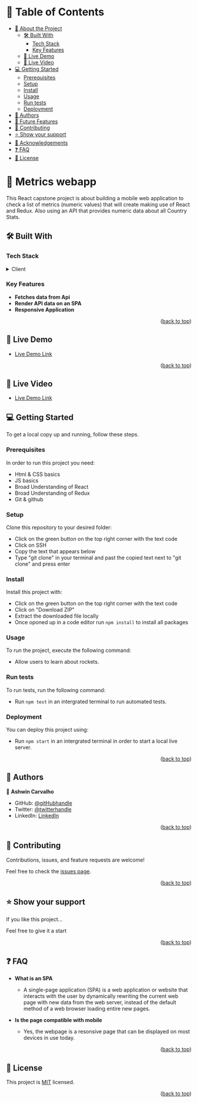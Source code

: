 <!-- TABLE OF CONTENTS -->

# 📗 Table of Contents

- [📖 About the Project](#about-project)
  - [🛠 Built With](#built-with)
    - [Tech Stack](#tech-stack)
    - [Key Features](#key-features)
  - [🚀 Live Demo](#live-demo)
  - [🎥 Live Video](#🎥-live-video)
- [💻 Getting Started](#getting-started)
  - [Prerequisites](#prerequisites)
  - [Setup](#setup)
  - [Install](#install)
  - [Usage](#usage)
  - [Run tests](#run-tests)
  - [Deployment](#triangular_flag_on_post-deployment)
- [👥 Authors](#authors)
- [🔭 Future Features](#future-features)
- [🤝 Contributing](#contributing)
- [⭐️ Show your support](#support)
- [🙏 Acknowledgements](#acknowledgements)
- [❓ FAQ](#faq)
- [📝 License](#license)

<!-- PROJECT DESCRIPTION -->

# 📖 Metrics webapp <a name="about-project"></a>

This React capstone project is about building a mobile web application to check a list of metrics (numeric values) that will create making use of React and Redux. Also using an API that provides numeric data about all Country Stats.

## 🛠 Built With <a name="built-with"></a>

### Tech Stack <a name="tech-stack"></a>

<details>
  <summary>Client</summary>
  <ul>
    <li><a href="https://reactjs.org/">React.js</a></li>
    <li><a href="https://redux.js.org/">Redux</a></li>
    <li><a href="https://www.javascript.com/">JS</a></li>
    <li><a href="https://code.visualstudio.com/">Visual Studio</a></li>
    <li><a href="https://webpack.js.org/">Webpack</a></li>
    <li><a href="https://eslint.org/">Eslint</a></li>
    <li><a href="https://stylelint.io/">Stylelint</a></li>
    <li><a href="https://babeljs.io/">Babel</a></li>
    <li><a href="https://jestjs.io/">Jest</a></li>
  </ul>
</details>

<!-- Features -->

### Key Features <a name="key-features"></a>

- **Fetches data from Api**
- **Render API data on an SPA**
- **Responsive Application**

<p align="right">(<a href="#readme-top">back to top</a>)</p>

<!-- LIVE DEMO -->

## 🚀 Live Demo <a name="live-demo"></a>

- [Live Demo Link](https://superlative-lollipop-b2588e.netlify.app)

<p align="right">(<a href="#readme-top">back to top</a>)</p>

## 🎥 Live Video <a name="live-video"></a>

- [Live Demo Link](https://www.loom.com/share/96264edb9af345f19f6626170d3a81ac)

<!-- GETTING STARTED -->

## 💻 Getting Started <a name="getting-started"></a>

To get a local copy up and running, follow these steps.

### Prerequisites

In order to run this project you need:

- Html & CSS basics
- JS basics
- Broad Understanding of React
- Broad Understanding of Redux
- Git & github

### Setup

Clone this repository to your desired folder:

- Click on the green button on the top right corner with the text code
- Click on SSH
- Copy the text that appears below
- Type "git clone" in your terminal and past the copied text next to "git clone" and press enter

### Install

Install this project with:

- Click on the green button on the top right corner with the text code
- Click on "Download ZIP"
- Extract the downloaded file locally
- Once oponed up in a code editor run `npm install` to install all packages

### Usage

To run the project, execute the following command:

- Allow users to learn about rockets.

### Run tests

To run tests, run the following command:

- Run `npm test` in an intergrated terminal to run automated tests.

### Deployment

You can deploy this project using:

- Run `npm start` in an intergrated terminal in order to start a local live server.

<p align="right">(<a href="#readme-top">back to top</a>)</p>

## 👥 Authors <a name="authors"></a>

👤 **Ashwin Carvalho**

- GitHub: [@gitHubhandle](https://github.com/AshwinCarvalho999)
- Twitter: [@twitterhandle](https://twitter.com)
- LinkedIn: [LinkedIn](https://www.linkedin.com/in/ashwin-carvalho-5426701b1/)

<p align="right">(<a href="#readme-top">back to top</a>)</p>

## 🤝 Contributing <a name="contributing"></a>

Contributions, issues, and feature requests are welcome!

Feel free to check the [issues page](https://github.com/AshwinCarvalho999/react-redux-capstone/issues).

<p align="right">(<a href="#readme-top">back to top</a>)</p>

## ⭐️ Show your support <a name="support"></a>

If you like this project...

Feel free to give it a start

<p align="right">(<a href="#readme-top">back to top</a>)</p>

<!-- FAQ (optional) -->

## ❓ FAQ <a name="faq"></a>

- **What is an SPA**

  - A single-page application (SPA) is a web application or website that interacts with the user by dynamically rewriting the current web page with new data from the web server, instead of the default method of a web browser loading entire new pages.

- **Is the page compatible with mobile**

  - Yes, the webpage is a resonsive page that can be displayed on most devices in use today.

<p align="right">(<a href="#readme-top">back to top</a>)</p>

<!-- LICENSE -->

## 📝 License <a name="license"></a>

This project is [MIT](./LICENSE) licensed.

<p align="right">(<a href="#readme-top">back to top</a>)</p>
